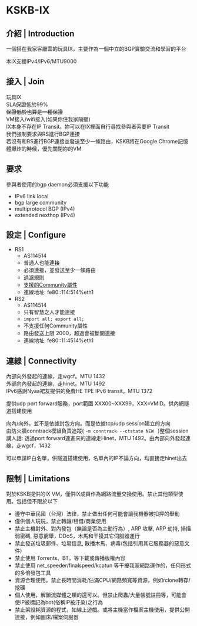 # KSKB-IX

## 介紹 | Introduction
一個搭在我家客廳雲的玩具IX，主要作為一個中立的BGP實驗交流和學習的平台  

本IX支援IPv4/IPv6/MTU9000

## 接入 | Join
玩具IX  
SLA保證低於99%  
~~保證低於也算是一種保證~~  
VM接入/wifi接入(如果你住我家隔壁)  
IX本身不存在IP Transit。妳可以在IX裡面自行尋找參與者索要IP Transit  
我們強制要求與RS進行BGP連接  
若沒有和RS進行BGP連接並發送至少一條路由，KSKB將在Google Chrome記憶體爆炸的時候，優先關閉妳的VM  

## 要求
參與者使用的bgp daemon必須支援以下功能  
* IPv6 link local
* bgp large community
* multiprotocol BGP (IPv4)
* extended nexthop (IPv4)

## 設定 | Configure
* RS1
  * AS114514
  * 普通人也能連接
  * 必須連接，並發送至少一條路由
  * [過濾規則](https://github.com/KSKBpage/KSKB-IX/blob/main/RS1.md#default-filtering-policy)
  * [支援的Community屬性](https://github.com/KSKBpage/KSKB-IX/blob/main/RS1.md#announcement-control-via-bgp-communities)
  * 連線地址: fe80::114:514%eth1
* RS2
  * AS114514
  * 只有智慧之人才能連接
  * `import all; export all;`
  * 不支援任何Community屬性
  * 路由發送上限 2000，超過會被斷開連接
  * 連線地址: fe80::11:4514%eth1

## 連線 | Connectivity
內部向外發起的連線，走wgcf。MTU 1432  
外部向內發起的連線，走hinet。MTU 1492  
IPv6感謝Nyaa裙友提供的免費HE TPE IPv6 transit。MTU 1372  

提供udp port forward服務，port範圍 XXX00~XXX99，XXX=VMID。供內網隧道搭建使用  

向內/向外，並不是依據封包方向。而是依據tcp/udp session建立的方向  
由防火牆conntrack模組負責追蹤( `-m conntrack --ctstate NEW ` )整個session  
講人話: 透過port forward連進來的連線走Hinet，MTU 1492。由內部向外發起連線，走wgcf，1432  

可以申請IP白名單，供隧道搭建使用，名單內的IP不論方向，均直接走hinet出去  

## 限制 | Limitations
對於KSKB提供的IX VM，僅供IX成員作為網路流量交換使用。禁止其他類型使用。包括但不限於以下

* 遵守中華民國（台灣）法律，禁止做出任何可能會讓我機器被扣押的舉動
* 僅供個人玩玩，禁止轉讓/租借/商業使用
* 禁止主機對外、對內發包（無論是否為主動行為）, ARP 攻擊, ARP 劫持, 掃描弱密碼, 惡意窮舉，DDoS，木馬和干擾其它伺服器運行
* 禁止發送垃圾郵件、垃圾信息, 散播木馬、病毒(包括引用其它服務器的惡意文件)
* 禁止使用 Torrents、BT，等下載或傳播版權內容
* 禁止使用 net_speeder/finalspeed/kcptun 等干擾我家網路運作的，任何形式的多倍發包工具
* 資源合理使用。禁止長時間消耗/佔滿CPU/網路頻寬等資源，例如rclone轉存/挖礦
* 個人使用，解鎖流媒體之類的還可以。但禁止爬蟲/大量帳號註冊等，可能會使IP被標記為bot(俗稱IP被汙染)之行為
* 禁止架設耗資源的程式，如線上遊戲。或將主機當作檔案主機使用，提供公開連接，例如圖床/檔案伺服器
